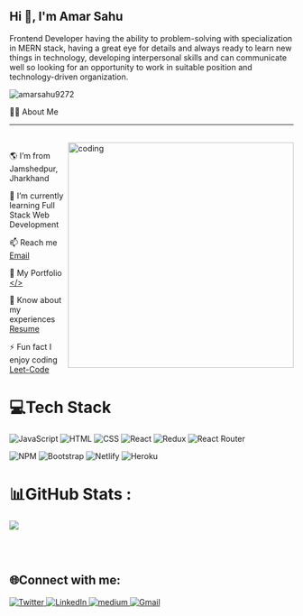 <h2>Hi 👋, I'm Amar Sahu</h2> 

Frontend Developer having the ability to problem-solving with specialization in MERN stack, having a great eye for details and always ready to learn new things in technology, developing interpersonal skills  and can communicate well so looking for an opportunity to work in suitable position and technology-driven organization.
<p align="left"> <img src="https://komarev.com/ghpvc/?username=amarsahu9272&label=Profile%20views&color=0e75b6&style=flat" alt="amarsahu9272" /> </p>

🙋‍♂️ About Me 

<hr/>

<br/>
<img align="right" alt="coding" width="400" src="https://user-images.githubusercontent.com/56001279/169039511-a3887a25-f6aa-449c-a269-82372aaa8618.gif"/>


🌎 I’m from Jamshedpur, Jharkhand

🌱 I’m currently learning Full Stack Web Development

<!-- 💬 Ask me about HTML, CSS, JavaScript, React -->

📫 Reach me <a href="mailto:amarsaahu1997@gmail.com">Email</a> 

🚀 My Portfolio <a href="https://amar-sahu-portfolio.vercel.app/"></></a> 

📄 Know about my experiences <a href="https://drive.google.com/file/d/1yBqDst1RaCGfmc15ov9Bh23DhbGpFHbY/view?usp=share_link">Resume</a> 

⚡ Fun fact I enjoy coding <a href="https://leetcode.com/AmarSaahu1997/">Leet-Code</a>

# 💻Tech Stack
![JavaScript](https://img.shields.io/badge/javascript-%23323330.svg?style=for-the-badge&logo=javascript&logoColor=%23F7DF1E) 
![HTML](https://img.shields.io/badge/html-%23E34F26.svg?style=for-the-badge&logo=html5&logoColor=white) 
![CSS](https://img.shields.io/badge/css-%231572B6.svg?style=for-the-badge&logo=css3&logoColor=white)
![React](https://img.shields.io/badge/react-%2320232a.svg?style=for-the-badge&logo=react&logoColor=%2361DAFB)
![Redux](https://img.shields.io/badge/redux-%23593d88.svg?style=for-the-badge&logo=redux&logoColor=white) 
![React Router](https://img.shields.io/badge/React_Router-CA4245?style=for-the-badge&logo=react-router&logoColor=white) 
<!-- ![TypeScript](https://img.shields.io/badge/typescript-%23007ACC.svg?style=for-the-badge&logo=typescript&logoColor=white)
![Chakra](https://img.shields.io/badge/chakra-%234ED1C5.svg?style=for-the-badge&logo=chakraui&logoColor=white) 
![MongoDB](https://img.shields.io/badge/MongoDB-%234ea94b.svg?style=for-the-badge&logo=mongodb&logoColor=white)
![NodeJS](https://img.shields.io/badge/node.js-6DA55F?style=for-the-badge&logo=node.js&logoColor=white) 
![Express.js](https://img.shields.io/badge/express.js-%23404d59.svg?style=for-the-badge&logo=express&logoColor=%2361DAFB) -->
![NPM](https://img.shields.io/badge/NPM-%23000000.svg?style=for-the-badge&logo=npm&logoColor=white) 
![Bootstrap](https://img.shields.io/badge/bootstrap-%23563D7C.svg?style=for-the-badge&logo=bootstrap&logoColor=white)
![Netlify](https://img.shields.io/badge/netlify-%23000000.svg?style=for-the-badge&logo=netlify&logoColor=#00C7B7) 
![Heroku](https://img.shields.io/badge/heroku-%23430098.svg?style=for-the-badge&logo=heroku&logoColor=white) 

# 📊GitHub Stats :
![](https://github-readme-streak-stats.herokuapp.com/?user=amarsahu9272&theme=react&hide_border=true)
<!-- ![GitHub Stats](https://github-readme-stats.vercel.app/api username=amarsahu9272&theme=radical) -->
<br/>
<br/>

## 🌐Connect with me:
<p>
    <a href="https://twitter.com/nanapatekar9272" target="_open">
        <img alt="Twitter" src="https://img.shields.io/badge/twitter-%231DA1F2.svg?&style=for-the-badge&logo=twitter&logoColor=white" />
    </a>
    <a href="https://www.linkedin.com/in/amar-s-4b3359145/" target="_open">
        <img alt="LinkedIn" src="https://img.shields.io/badge/linkedin-%230077B5.svg?&style=for-the-badge&logo=linkedin&logoColor=white" />
    </a> 
  <a href="https://medium.com/@amarsaahu1997" target="_open">
        <img alt="medium" src="https://img.shields.io/badge/medium-%2312100E?style=for-the-badge&logo=medium&logoColor" />
    </a>
  <a href="mailto:amarsaahu1997@gmail.com" target="_open">
        <img alt="Gmail" src="https://img.shields.io/badge/Gmail-D14836?style=for-the-badge&logo=gmail&logoColor=white" />
    </a>
  
</p>




